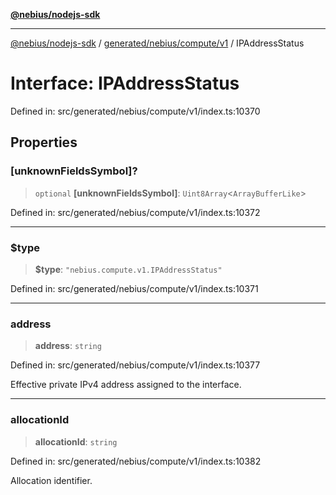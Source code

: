 [**@nebius/nodejs-sdk**](../../../../../README.md)

---

[@nebius/nodejs-sdk](../../../../../README.md) / [generated/nebius/compute/v1](../README.md) / IPAddressStatus

# Interface: IPAddressStatus

Defined in: src/generated/nebius/compute/v1/index.ts:10370

## Properties

### \[unknownFieldsSymbol\]?

> `optional` **\[unknownFieldsSymbol\]**: `Uint8Array`\<`ArrayBufferLike`\>

Defined in: src/generated/nebius/compute/v1/index.ts:10372

---

### $type

> **$type**: `"nebius.compute.v1.IPAddressStatus"`

Defined in: src/generated/nebius/compute/v1/index.ts:10371

---

### address

> **address**: `string`

Defined in: src/generated/nebius/compute/v1/index.ts:10377

Effective private IPv4 address assigned to the interface.

---

### allocationId

> **allocationId**: `string`

Defined in: src/generated/nebius/compute/v1/index.ts:10382

Allocation identifier.
